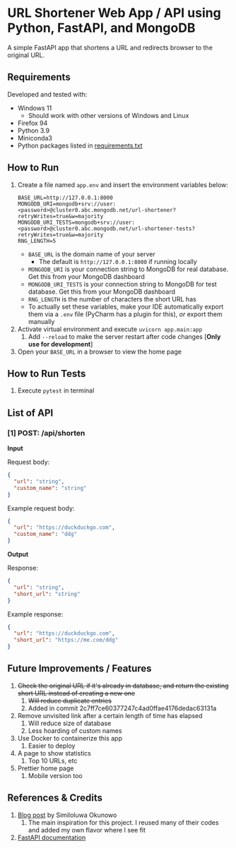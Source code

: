 # URL Shortener Web App / API using Python, FastAPI, and MongoDB

A simple FastAPI app that shortens a URL and redirects browser to the original URL.

## Requirements

Developed and tested with:

- Windows 11
    - Should work with other versions of Windows and Linux
- Firefox 94
- Python 3.9
- Miniconda3
- Python packages listed in [requirements.txt](requirements.txt)

## How to Run

1. Create a file named `app.env` and insert the environment variables below:
    ```shell
    BASE_URL=http://127.0.0.1:8000
    MONGODB_URI=mongodb+srv://user:<password>@cluster0.abc.mongodb.net/url-shortener?retryWrites=true&w=majority
    MONGODB_URI_TESTS=mongodb+srv://user:<password>@cluster0.abc.mongodb.net/url-shortener-tests?retryWrites=true&w=majority
    RNG_LENGTH=5
    ```
    - `BASE_URL` is the domain name of your server
        - The default is `http://127.0.0.1:8000` if running locally
    - `MONGODB_URI` is your connection string to MongoDB for real database. Get this from your MongoDB dashboard
    - `MONGODB_URI_TESTS` is your connection string to MongoDB for test database. Get this from your MongoDB dashboard
    - `RNG_LENGTH` is the number of characters the short URL has
    - To actually set these variables, make your IDE automatically export them via a `.env` file
      (PyCharm has a plugin for this), _or_ export them manually
2. Activate virtual environment and execute `uvicorn app.main:app`
    1. Add `--reload` to make the server restart after code changes [**Only use for development**]
3. Open your `BASE_URL` in a browser to view the home page

## How to Run Tests

1. Execute `pytest` in terminal

## List of API

### [1] POST: /api/shorten

**Input**

Request body:

```json
{
  "url": "string",
  "custom_name": "string"
}
```

Example request body:

```json
{
  "url": "https://duckduckgo.com",
  "custom_name": "ddg"
}
```

**Output**

Response:

```json
{
  "url": "string",
  "short_url": "string"
}
```

Example response:

```json
{
  "url": "https://duckduckgo.com",
  "short_url": "https://me.com/ddg"
}
```

## Future Improvements / Features

1. ~~Check the original URL if it's already in database, and return the existing short URL instead of creating a new one~~
    1. ~~Will reduce duplicate entries~~
    2. Added in commit 2c7ff7ce60377247c4ad0ffae4176dedac63131a
2. Remove unvisited link after a certain length of time has elapsed
    1. Will reduce size of database
    2. Less hoarding of custom names
3. Use Docker to containerize this app
    1. Easier to deploy
4. A page to show statistics
    1. Top 10 URLs, etc
5. Prettier home page
    1. Mobile version too

## References & Credits

1. [Blog post](https://simiokunowo.hashnode.dev/build-a-url-shortener-with-fastapi-mongodb-and-python) by Similoluwa
   Okunowo
    1. The main inspiration for this project. I reused many of their codes and added my own flavor where I see fit
2. [FastAPI documentation](https://fastapi.tiangolo.com/)
